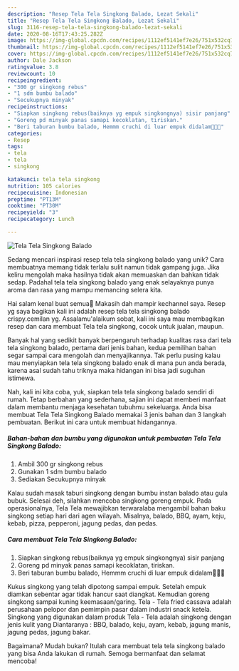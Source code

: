```yaml
---
description: "Resep Tela Tela Singkong Balado, Lezat Sekali"
title: "Resep Tela Tela Singkong Balado, Lezat Sekali"
slug: 3116-resep-tela-tela-singkong-balado-lezat-sekali
date: 2020-08-16T17:43:25.282Z
image: https://img-global.cpcdn.com/recipes/1112ef5141ef7e26/751x532cq70/tela-tela-singkong-balado-foto-resep-utama.jpg
thumbnail: https://img-global.cpcdn.com/recipes/1112ef5141ef7e26/751x532cq70/tela-tela-singkong-balado-foto-resep-utama.jpg
cover: https://img-global.cpcdn.com/recipes/1112ef5141ef7e26/751x532cq70/tela-tela-singkong-balado-foto-resep-utama.jpg
author: Dale Jackson
ratingvalue: 3.8
reviewcount: 10
recipeingredient:
- "300 gr singkong rebus"
- "1 sdm bumbu balado"
- "Secukupnya minyak"
recipeinstructions:
- "Siapkan singkong rebus(baiknya yg empuk singkongnya) sisir panjang"
- "Goreng pd minyak panas samapi kecoklatan, tiriskan."
- "Beri taburan bumbu balado, Hemmm cruchi di luar empuk didalam🤤🤤🤤"
categories:
- Resep
tags:
- tela
- tela
- singkong

katakunci: tela tela singkong 
nutrition: 105 calories
recipecuisine: Indonesian
preptime: "PT13M"
cooktime: "PT30M"
recipeyield: "3"
recipecategory: Lunch

---
```



![Tela Tela Singkong Balado](https://img-global.cpcdn.com/recipes/1112ef5141ef7e26/751x532cq70/tela-tela-singkong-balado-foto-resep-utama.jpg)

Sedang mencari inspirasi resep tela tela singkong balado yang unik? Cara membuatnya memang tidak terlalu sulit namun tidak gampang juga. Jika keliru mengolah maka hasilnya tidak akan memuaskan dan bahkan tidak sedap. Padahal tela tela singkong balado yang enak selayaknya punya aroma dan rasa yang mampu memancing selera kita.

Hai salam kenal buat semua🤗 Makasih dah mampir kechannel saya. Resep yg saya bagikan kali ini adalah resep tela tela singkong balado crispy.cemilan yg. Assalamu&#39;alaikum sobat, kali ini saya mau membagikan resep dan cara membuat Tela tela singkong, cocok untuk jualan, maupun.

Banyak hal yang sedikit banyak berpengaruh terhadap kualitas rasa dari tela tela singkong balado, pertama dari jenis bahan, kedua pemilihan bahan segar sampai cara mengolah dan menyajikannya. Tak perlu pusing kalau mau menyiapkan tela tela singkong balado enak di mana pun anda berada, karena asal sudah tahu triknya maka hidangan ini bisa jadi suguhan istimewa.


Nah, kali ini kita coba, yuk, siapkan tela tela singkong balado sendiri di rumah. Tetap berbahan yang sederhana, sajian ini dapat memberi manfaat dalam membantu menjaga kesehatan tubuhmu sekeluarga. Anda bisa membuat Tela Tela Singkong Balado memakai 3 jenis bahan dan 3 langkah pembuatan. Berikut ini cara untuk membuat hidangannya.

<!--inarticleads1-->

##### Bahan-bahan dan bumbu yang digunakan untuk pembuatan Tela Tela Singkong Balado:

1. Ambil 300 gr singkong rebus
1. Gunakan 1 sdm bumbu balado
1. Sediakan Secukupnya minyak


Kalau sudah masak taburi singkong dengan bumbu instan balado atau gula bubuk. Selesai deh, silahkan mencoba singkong goreng empuk. Pada operasionalnya, Tela Tela mewajibkan terwaralaba mengambil bahan baku singkong setiap hari dari agen wilayah. Misalnya, balado, BBQ, ayam, keju, kebab, pizza, pepperoni, jagung pedas, dan pedas. 

<!--inarticleads2-->

##### Cara membuat Tela Tela Singkong Balado:

1. Siapkan singkong rebus(baiknya yg empuk singkongnya) sisir panjang
1. Goreng pd minyak panas samapi kecoklatan, tiriskan.
1. Beri taburan bumbu balado, Hemmm cruchi di luar empuk didalam🤤🤤🤤


Kukus singkong yang telah dipotong sampai empuk. Setelah empuk diamkan sebentar agar tidak hancur saat diangkat. Kemudian goreng singkong sampai kuning keemasaan/garing. Tela - Tela fried cassava adalah perusahaan pelopor dan pemimpin pasar dalam industri snack ketela. Singkong yang digunakan dalam produk Tela - Tela adalah singkong dengan jenis kulit yang Diantaranya : BBQ, balado, keju, ayam, kebab, jagung manis, jagung pedas, jagung bakar. 

Bagaimana? Mudah bukan? Itulah cara membuat tela tela singkong balado yang bisa Anda lakukan di rumah. Semoga bermanfaat dan selamat mencoba!
